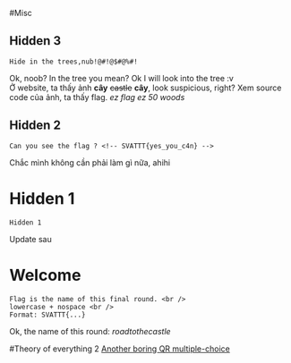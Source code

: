 #Misc

## Hidden 3	
```
Hide in the trees,nub!@#!@$#@%#!
```
Ok, noob? In the tree you mean? Ok I will look into the tree :v<br />
Ở website, ta thấy ảnh **cây** ~~castle~~ **cây**, look suspicious, right? Xem source code của ảnh, ta thấy flag. *ez flag ez 50 woods*

## Hidden 2	
```
Can you see the flag ? <!-- SVATTT{yes_you_c4n} -->
```
Chắc mình không cần phải làm gì nữa, ahihi

# Hidden 1	
```
Hidden 1
```
Update sau

# Welcome
```   
Flag is the name of this final round. <br /> 
lowercase + nospace <br /> 
Format: SVATTT{...}
```
Ok, the name of this round: *roadtothecastle*

#Theory of everything 2 
[Another boring QR multiple-choice](https://goo.gl/TBjNcI)

